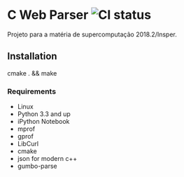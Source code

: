 # C Web Parser ![CI status](https://img.shields.io/badge/build-passing-brightgreen.svg)

Projeto para a matéria de supercomputação 2018.2/Insper.

## Installation
cmake . && make

### Requirements
* Linux
* Python 3.3 and up
* iPython Notebook
* mprof
* gprof
* LibCurl
* cmake
* json for modern c++
* gumbo-parse


